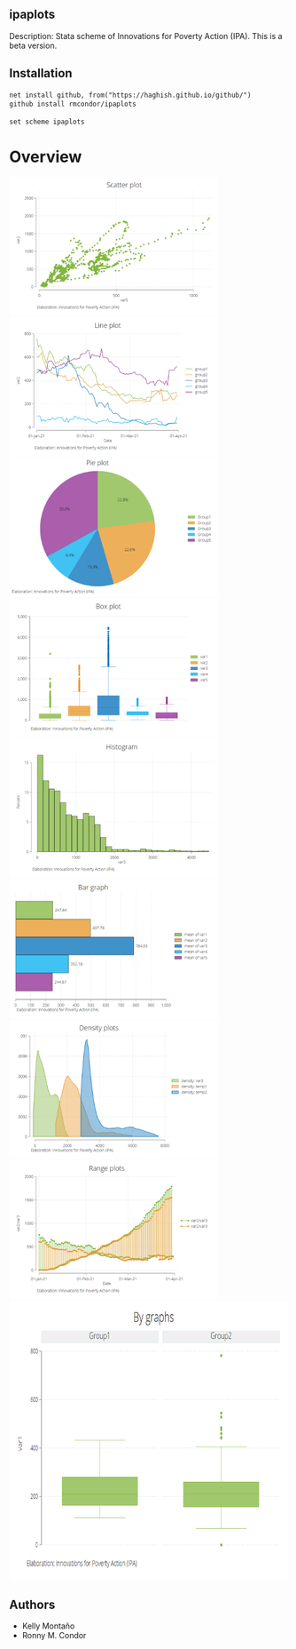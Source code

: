 ## ipaplots

Description: Stata scheme of Innovations for Poverty Action (IPA). This is a beta version.

## Installation
 ```
net install github, from("https://haghish.github.io/github/")
github install rmcondor/ipaplots

set scheme ipaplots
```

# Overview
<img src="./graphs/scatter_plot.png" height="250"> <img src="./graphs/line_graph.png" height="250">
<img src="./graphs/pie_chart.png" height="250"> <img src="./graphs/box_plot.png" height="250">
<img src="./graphs/histogram.png" height="250"> <img src="./graphs/hbar.png" height="250">
<img src="./graphs/density.png" height="250"> <img src="./graphs/range_graphs.png" height="250">
<img src="./graphs/bygraphs.png" height="503">

## Authors
* Kelly Montaño
* Ronny M. Condor
